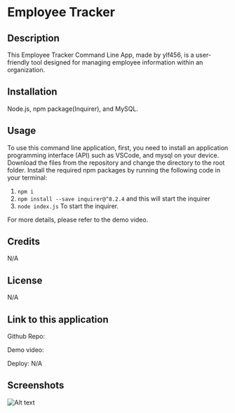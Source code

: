 # Employee Tracker

## Description

This Employee Tracker Command Line App, made by ylf456, is a user-friendly tool designed for managing employee information within an organization. 

## Installation

Node.js, npm package(Inquirer), and MySQL.

## Usage

To use this command line application, first, you need to install an application programming interface (API) such as VSCode, and mysql on your device. Download the files from the repository and change the directory to the root folder. Install the required npm packages by running the following code in your terminal:
1. `npm i` 
2. `npm install --save inquirer@^8.2.4`
and this will start the inquirer 
3. `node index.js` 
To start the inquirer.

For more details, please refer to the demo video.

## Credits

N/A

## License

N/A

## Link to this application

Github Repo:

Demo video: 

Deploy: N/A

## Screenshots

![Alt text](/relative/path/to/img.jpg?raw=true "Optional Title")